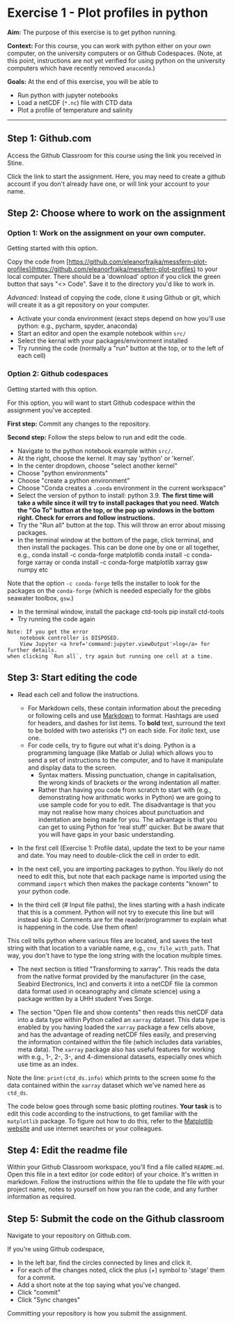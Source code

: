 # Exercise 1 - Plot profiles in python


**Aim:** The purpose of this exercise is to get python running.

**Context:** For this course, you can work with python either on your own computer, on the university computers or on Github Codespaces.  (Note, at this point, instructions are not yet verified for using python on the university computers which have recently removed `anaconda`.)

**Goals:** At the end of this exercise, you will be able to

- Run python with jupyter notebooks 
- Load a netCDF (`*.nc`) file with CTD data
- Plot a profile of temperature and salinity

<hr>

## Step 1: Github.com

Access the Github Classroom for this course using the link you received in Stine.

Click the link to start the assignment.  Here, you may need to create a github account if you don't already have one, or will link your account to your name.

## Step 2: Choose where to work on the assignment



### Option 1: Work on the assignment on your own computer.

Getting started with this option.

Copy the code from [https://github.com/eleanorfrajka/messfern-plot-profiles](https://github.com/eleanorfrajka/messfern-plot-profiles) to your local computer.  There should be a 'download' option if you click the green button that says "<> Code".  Save it to the directory you'd like to work in.

*Advanced:* Instead of copying the code, clone it using Github or git, which will create it as a git repository on your computer.

- Activate your conda environment (exact steps depend on how you'll use python: e.g., pycharm, spyder, anaconda)
- Start an editor and open the example notebook within `src/`
- Select the kernal with your packages/environment installed
- Try running the code (normally a "run" button at the top, or to the left of each cell)

### Option 2: Github codespaces

Getting started with this option.

For this option, you will want to start Github codespace within the assignment you've accepted.

**First step:** Commit any changes to the repository.

**Second step:** Follow the steps below to run and edit the code.


- Navigate to the python notebook example within `src/`.  
- At the right, choose the kernel.  It may say 'python' or 'kernel'.
- In the center dropdown, choose "select another kernel"
- Choose "python environments"
- Choose "create a python environment"
- Choose "Conda creates a `.conda` environment in the current workspace"
- Select the version of python to install: python 3.9. **The first time will take a while since it will try to install packages that you need. Watch the "Go To" button at the top, or the pop up windows in the bottom right.  Check for errors and follow instructions.**
- Try the "Run all" button at the top.  This will throw an error about missing packages. 
- In the terminal window at the bottom of the page, click terminal, and then install the packages.  This can be done one by one or all together, e.g.,
    conda install -c conda-forge matplotlib
    conda install -c conda-forge xarray
or
    conda install -c conda-forge matplotlib xarray gsw numpy
etc

Note that the option `-c conda-forge` tells the installer to look for the packages on the `conda-forge` (which is needed especially for the gibbs seawater toolbox, `gsw`.)
- In the terminal window, install the package ctd-tools
    pip install ctd-tools
- Try running the code again

```{tip}
Note: If you get the error 
    notebook controller is DISPOSED. 
    View Jupyter <a href='command:jupyter.viewOutput'>log</a> for further details.
when clicking `Run all`, try again but running one cell at a time.
```

## Step 3: Start editing the code

- Read each cell and follow the instructions.  
    - For Markdown cells, these contain information about the preceding or following cells and use [Markdown](https://www.markdownguide.org) to format.  Hashtags are used for headers, and dashes for list items.  To **bold** text, surround the text to be bolded with two asterisks (*) on each side.  For *italic* text, use one.
    - For code cells, try to figure out what it's doing.  Python is a programming language (like Matlab or Julia) which allows you to send a set of instructions to the computer, and to have it manipulate and display data to the screen.
        - Syntax matters.  Missing punctuation, change in capitalisation, the wrong kinds of brackets or the wrong indentation all matter.
        - Rather than having you code from scratch to start with (e.g., demonstrating how arithmatic works in Python) we are going to use sample code for you to edit.  The disadvantage is that you may not realise how many choices about punctuation and indentation are being made for you.  The advantage is that you can get to using Python for 'real stuff' quicker.  But be aware that you will have gaps in your basic understanding.  

- In the first cell (Exercise 1: Profile data), update the text to be your name and date.  You may need to double-click the cell in order to edit.

- In the next cell, you are importing packages to python.  You likely do not need to edit this, but note that each package name is imported using the command `import` which then makes the package contents "known" to your python code.

- In the third cell (# Input file paths), the lines starting with a hash indicate that this is a comment.  Python will not try to execute this line but will instead skip it.  Comments are for the reader/programmer to explain what is happening in the code.  Use them often!

This cell tells python where various files are located, and saves the text string with that location to a variable name, e.g., `cnv_file_with_path`.  That way, you don't have to type the long string with the location multiple times.

- The next section is titled "Transforming to xarray".  This reads the data from the native format provided by the manufacturer (in the case, Seabird Electronics, Inc) and converts it into a netCDF file (a common data format used in oceanography and climate science) using a package written by a UHH student Yves Sorge.

- The section "Open file and show contents" then reads this netCDF data into a data type within Python called an `xarray` dataset.  This data type is enabled by you having loaded the `xarray` package a few cells above, and has the advantage of reading netCDF files easily, and preserving the information contained within the file (which includes data variables, meta data).  The `xarray` package also has useful features for working with e.g., 1-, 2-, 3-, and 4-dimensional datasets, especially ones which use time as an index.

Note the line: `print(ctd_ds.info)` which prints to the screen some fo the data contained within the `xarray` dataset which we've named here as `ctd_ds`.

The code below goes through some basic plotting routines.  **Your task** is to edit this code according to the instructions, to get familiar with the `matplotlib` package.  To figure out how to do this, refer to the [Matplotlib website](https://matplotlib.org/stable/gallery/index) and use internet searches or your colleagues.

## Step 4: Edit the readme file

Within your Github Classroom workspace, you'll find a file called `README.md`.  Open this file in a text editor (or code editor) of your choice.  It's written in markdown.  Follow the instructions within the file to update the file with your project name, notes to yourself on how you ran the code, and any further information as required.

## Step 5: Submit the code on the Github classroom 

Navigate to your repository on Github.com.  

If you're using Github codespace, 

- In the left bar, find the circles connected by lines and click it.  
- For each of the changes noted, click the plus (+) symbol to 'stage' them for a commit.  
- Add a short note at the top saying what you've changed.
- Click "commit"
- Click "Sync changes"

Committing your repository is how you submit the assignment.